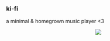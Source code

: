 ### ki-fi

a minimal & homegrown music player <3 


<div align="center">
    <a href="http://thismypc.com/">
        <img src="https://i.imgur.com/k2n587K.png" crossorigin>
    </a>
</div>

